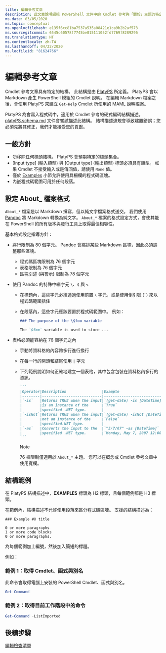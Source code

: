```yaml
---
title: 編輯參考文章
description: 此文章說明編輯 PowerShell 文件中的 Cmdlet 參考與「關於」主題的特定需求。
ms.date: 03/05/2020
ms.topic: conceptual
ms.openlocfilehash: e135f6cc81ba7537a535a08421e1ca9b2b2af573
ms.sourcegitcommit: 6545c60578f7745be015111052fd7769f8289296
ms.translationtype: HT
ms.contentlocale: zh-TW
ms.lasthandoff: 04/22/2020
ms.locfileid: "81624766"
---
```

# <a name="editing-reference-articles"></a>編輯參考文章

Cmdlet 參考文章具有特定的結構。 此結構是由 [PlatyPS][] 所定義。
PlatyPS 會以 Markdown 產生 PowerShell 模組的 Cmdlet 說明。 在編輯 Markdown 檔案之後，會使用 PlatyPS 來建立 `Get-Help` Cmdlet 所使用的 MAML 說明檔案。

PlatyPS 為會寫入程式碼中，適用於 Cmdlet 參考的硬式編碼結構描述。 [platyPS.schema.md][] 文件會嘗試描述此結構。 結構描述違規會導致建置錯誤；您必須先將其修正，我們才能接受您的貢獻。

## <a name="general-guidelines"></a>一般方針

- 勿移除任何標頭結構。 PlatyPS 會預期特定的標頭集合。
- [Input type]  \(輸入類型\) 與 [Output type]  \(輸出類型\) 標頭必須具有類型。 如果 Cmdlet 不接受輸入或是傳回值，請使用 `None` 值。
- 僅於 [Examples](#structuring-examples) 小節允許使用具柵欄的程式碼區塊。
- 內嵌程式碼範圍可用於任何段落。

## <a name="formatting-about_-files"></a>設定 About_ 檔案格式

`About_*` 檔案是以 Markdown 撰寫，但以純文字檔案格式送交。 我們使用 [Pandoc][] 將 Markdown 轉換為純文字。 `About_*` 檔案的格式設定方式，會使其能在 PowerShell 的所有版本與發行工具上取得最佳相容性。

基本格式設定指導方針：

- 將行限制為 80 個字元。 Pandoc 會縮排某些 Markdown 區塊，因此必須調整那些區塊。
  - 程式碼區塊限制為 76 個字元
  - 表格限制為 76 個字元
  - 區塊引述 (與警示) 限制為 78 個字元

- 使用 Pandoc 的特殊中繼字元 `\`、`$` 與 `<`
  - 在標題內，這些字元必須透過使用前置 `\` 字元，或是使用倒引號 (`` ` ``) 來以程式碼範圍括住
  - 在段落內，這些字元應該要置於程式碼範圍中。 例如：

    ~~~markdown
    ### The purpose of the \$foo variable

    The `$foo` variable is used to store ...
    ~~~

- 表格必須能容納在 76 個字元之內
  - 手動將資料格的內容跨多行進行換行
  - 在每一行的開頭和結尾使用 `|` 字元
  - 下列範例說明如何正確地建立一個表格，其中包含包裝在資料格內多行的資訊。

    ~~~markdown
    ```
    |Operator|Description                |Example                          |
    |--------|---------------------------|---------------------------------|
    |`-is`   |Returns TRUE when the input|`(get-date) -is [DateTime]`      |
    |        |is an instance of the      |`True`                           |
    |        |specified .NET type.       |                                 |
    |`-isNot`|Returns TRUE when the input|`(get-date) -isNot [DateTime]`   |
    |        |not an instance of the     |`False`                          |
    |        |specified.NET type.        |                                 |
    |`-as`   |Converts the input to the  |`"5/7/07" -as [DateTime]`        |
    |        |specified .NET type.       |`Monday, May 7, 2007 12:00:00 AM`|
    ```
    ~~~

    > [!NOTE]
    > 76 欄限制僅適用於 `About_*` 主題。 您可以在概念或 Cmdlet 參考文章中使用寬欄。

## <a name="structuring-examples"></a>結構範例

在 PlatyPS 結構描述中，**EXAMPLES** 標頭為 H2 標頭，且每個範例都是 H3 標頭。

在範例內，結構描述不允許使用段落來區分程式碼區塊。 支援的結構描述為：

```
### Example #X title

0 or more paragraphs
1 or more code blocks
0 or more paragraphs.
```

為每個範例加上編號，然後加入簡短的標題。

例如：

### <a name="example-1-get-cmdlets-functions-and-aliases"></a>範例 1：取得 Cmdlet、函式與別名

此命令會取得電腦上安裝的 PowerShell Cmdlet、函式與別名。

```powershell
Get-Command
```

### <a name="example-2-get-commands-in-the-current-session"></a>範例 2：取得目前工作階段中的命令

```powershell
Get-Command -ListImported
```

## <a name="next-steps"></a>後續步驟

[編輯檢查清單](editorial-checklist.md)

<!-- link references -->
[PlatyPS]: https://github.com/powershell/platyps
[platyPS.schema.md]: https://github.com/PowerShell/platyPS/blob/master/platyPS.schema.md
[issue1806]: https://github.com/MicrosoftDocs/PowerShell-Docs/issues/1806
[about-example]: /PowerShell/module/Microsoft.PowerShell.Core/About/about_Comparison_Operators
[Pandoc]: https://pandoc.org
